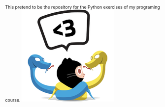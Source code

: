 This pretend to be the repository for the Python exercises of my programing course.
 ![alt tag](./pythocat.png)
